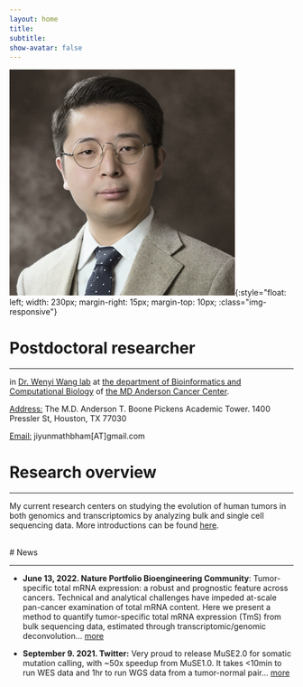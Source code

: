 ```yaml
---
layout: home
title: 
subtitle: 
show-avatar: false
---
```


![profile-pic](assets/img/ShuangxiJiProfile.png){:style="float: left; width: 230px; margin-right: 15px; margin-top: 10px; :class="img-responsive"}

# Postdoctoral researcher 

--- 

in [Dr. Wenyi Wang lab](https://odin.mdacc.tmc.edu/~wwang7/) at [the department of Bioinformatics and Computational Biology](https://bioinformatics.mdanderson.org/) of [the MD Anderson Cancer Center](https://www.mdanderson.org/).

<u>Address:</u> The M.D. Anderson T. Boone Pickens Academic Tower. 1400 Pressler St, Houston, TX 77030

<u>Email:</u> jiyunmathbham[AT]gmail.com

<p></p>
<p></p>


# Research overview

---
My current research centers on studying the evolution of human tumors in both genomics and transcriptomics by analyzing bulk and single cell sequencing data. More introductions can be found [here](research).

<br />
# News

---

- **June 13, 2022. Nature Portfolio Bioengineering Community**: Tumor-specific total mRNA expression: a robust and prognostic feature across cancers. Technical and analytical challenges have impeded at-scale pan-cancer examination of total mRNA content. Here we present a method to quantify tumor-specific total mRNA expression (TmS) from bulk sequencing data, estimated through transcriptomic/genomic deconvolution... [more](https://bioengineeringcommunity.nature.com/posts/tumor-specific-total-mrna-expression-a-robust-and-prognostic-feature-across-cancers?channel_id=behind-the-paper)

- **September 9. 2021. Twitter:** Very proud to release MuSE2.0 for somatic mutation calling, with ~50x speedup from MuSE1.0. It takes <10min to run WES data and 1hr to run WGS data from a tumor-normal pair... [more](https://twitter.com/WenyiWang4/status/1435962426005073921)
